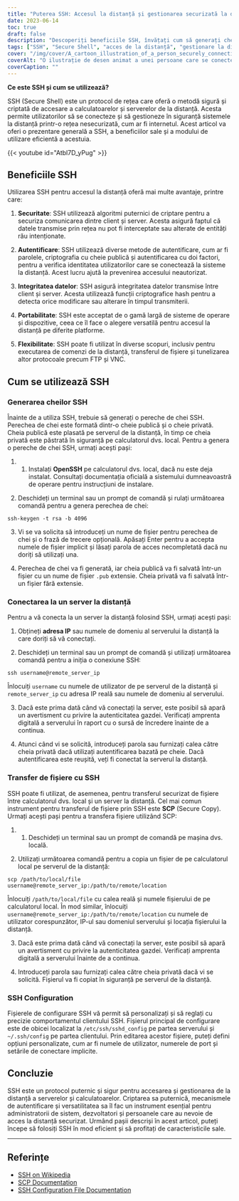 ```yaml
---
title: "Puterea SSH: Accesul la distanță și gestionarea securizată la distanță simplificate"
date: 2023-06-14
toc: true
draft: false
description: "Descoperiți beneficiile SSH, învățați cum să generați chei SSH, să vă conectați la servere la distanță, să transferați fișiere în siguranță și să personalizați configurațiile SSH."
tags: ["SSH", "Secure Shell", "acces de la distanță", "gestionare la distanță", "criptare", "autentificare", "integritatea datelor", "portabilitate", "transfer de fișiere", "SCP", "Chei SSH", "Configurația SSH", "protocol de rețea", "executarea comenzilor de la distanță", "OpenSSH", "autentificare cu doi factori", "criptografie cu cheie publică", "Adresa IP", "nume de domeniu", "terminal", "prompt de comandă", "securitate", "administratori de sistem", "dezvoltatori", "versatilitate", "metode de autentificare", "funcții hash", "tunelare", "opțiuni personalizate"]
cover: "/img/cover/A_cartoon_illustration_of_a_person_securely_connecting.png"
coverAlt: "O ilustrație de desen animat a unei persoane care se conectează în siguranță la un server folosind SSH."
coverCaption: ""
---
```


**Ce este SSH și cum se utilizează?**

SSH (Secure Shell) este un protocol de rețea care oferă o metodă sigură și criptată de accesare a calculatoarelor și serverelor de la distanță. Acesta permite utilizatorilor să se conecteze și să gestioneze în siguranță sistemele la distanță printr-o rețea nesecurizată, cum ar fi internetul. Acest articol va oferi o prezentare generală a SSH, a beneficiilor sale și a modului de utilizare eficientă a acestuia.

{{< youtube id="Atbl7D_yPug" >}}

## Beneficiile SSH

Utilizarea SSH pentru accesul la distanță oferă mai multe avantaje, printre care:

1. **Securitate**: SSH utilizează algoritmi puternici de criptare pentru a securiza comunicarea dintre client și server. Acesta asigură faptul că datele transmise prin rețea nu pot fi interceptate sau alterate de entități rău intenționate.

2. **Autentificare**: SSH utilizează diverse metode de autentificare, cum ar fi parolele, criptografia cu cheie publică și autentificarea cu doi factori, pentru a verifica identitatea utilizatorilor care se conectează la sisteme la distanță. Acest lucru ajută la prevenirea accesului neautorizat.

3. **Integritatea datelor**: SSH asigură integritatea datelor transmise între client și server. Acesta utilizează funcții criptografice hash pentru a detecta orice modificare sau alterare în timpul transmiterii.

4. **Portabilitate**: SSH este acceptat de o gamă largă de sisteme de operare și dispozitive, ceea ce îl face o alegere versatilă pentru accesul la distanță pe diferite platforme.

5. **Flexibilitate**: SSH poate fi utilizat în diverse scopuri, inclusiv pentru executarea de comenzi de la distanță, transferul de fișiere și tunelizarea altor protocoale precum FTP și VNC.

## Cum se utilizează SSH

### Generarea cheilor SSH

Înainte de a utiliza SSH, trebuie să generați o pereche de chei SSH. Perechea de chei este formată dintr-o cheie publică și o cheie privată. Cheia publică este plasată pe serverul de la distanță, în timp ce cheia privată este păstrată în siguranță pe calculatorul dvs. local. Pentru a genera o pereche de chei SSH, urmați acești pași:

1. 1. Instalați **OpenSSH** pe calculatorul dvs. local, dacă nu este deja instalat. Consultați documentația oficială a sistemului dumneavoastră de operare pentru instrucțiuni de instalare.

2. Deschideți un terminal sau un prompt de comandă și rulați următoarea comandă pentru a genera perechea de chei:

```shell
ssh-keygen -t rsa -b 4096
```

3. Vi se va solicita să introduceți un nume de fișier pentru perechea de chei și o frază de trecere opțională. Apăsați Enter pentru a accepta numele de fișier implicit și lăsați parola de acces necompletată dacă nu doriți să utilizați una.

4. Perechea de chei va fi generată, iar cheia publică va fi salvată într-un fișier cu un nume de fișier `.pub` extensie. Cheia privată va fi salvată într-un fișier fără extensie.

### Conectarea la un server la distanță

Pentru a vă conecta la un server la distanță folosind SSH, urmați acești pași:

1. Obțineți **adresa IP** sau numele de domeniu al serverului la distanță la care doriți să vă conectați.

2. Deschideți un terminal sau un prompt de comandă și utilizați următoarea comandă pentru a iniția o conexiune SSH:

```shell
ssh username@remote_server_ip
```

Înlocuiți `username` cu numele de utilizator de pe serverul de la distanță și `remote_server_ip` cu adresa IP reală sau numele de domeniu al serverului.

3. Dacă este prima dată când vă conectați la server, este posibil să apară un avertisment cu privire la autenticitatea gazdei. Verificați amprenta digitală a serverului în raport cu o sursă de încredere înainte de a continua.

4. Atunci când vi se solicită, introduceți parola sau furnizați calea către cheia privată dacă utilizați autentificarea bazată pe cheie. Dacă autentificarea este reușită, veți fi conectat la serverul la distanță.

### Transfer de fișiere cu SSH

SSH poate fi utilizat, de asemenea, pentru transferul securizat de fișiere între calculatorul dvs. local și un server la distanță. Cel mai comun instrument pentru transferul de fișiere prin SSH este **SCP** (Secure Copy). Urmați acești pași pentru a transfera fișiere utilizând SCP:

1. 1. Deschideți un terminal sau un prompt de comandă pe mașina dvs. locală.

2. Utilizați următoarea comandă pentru a copia un fișier de pe calculatorul local pe serverul de la distanță:

```shell
scp /path/to/local/file username@remote_server_ip:/path/to/remote/location
```


Înlocuiți `/path/to/local/file` cu calea reală și numele fișierului de pe calculatorul local. În mod similar, înlocuiți `username@remote_server_ip:/path/to/remote/location` cu numele de utilizator corespunzător, IP-ul sau domeniul serverului și locația fișierului la distanță.

3. Dacă este prima dată când vă conectați la server, este posibil să apară un avertisment cu privire la autenticitatea gazdei. Verificați amprenta digitală a serverului înainte de a continua.

4. Introduceți parola sau furnizați calea către cheia privată dacă vi se solicită. Fișierul va fi copiat în siguranță pe serverul de la distanță.

### SSH Configuration

Fișierele de configurare SSH vă permit să personalizați și să reglați cu precizie comportamentul clientului SSH. Fișierul principal de configurare este de obicei localizat la `/etc/ssh/sshd_config` pe partea serverului și `~/.ssh/config` pe partea clientului. Prin editarea acestor fișiere, puteți defini opțiuni personalizate, cum ar fi numele de utilizator, numerele de port și setările de conectare implicite.

## Concluzie

SSH este un protocol puternic și sigur pentru accesarea și gestionarea de la distanță a serverelor și calculatoarelor. Criptarea sa puternică, mecanismele de autentificare și versatilitatea sa îl fac un instrument esențial pentru administratorii de sistem, dezvoltatori și persoanele care au nevoie de acces la distanță securizat. Urmând pașii descriși în acest articol, puteți începe să folosiți SSH în mod eficient și să profitați de caracteristicile sale.

______

## Referințe

- [SSH on Wikipedia](https://en.wikipedia.org/wiki/Secure_Shell)
- [SCP Documentation](https://man.openbsd.org/scp)
- [SSH Configuration File Documentation](https://man.openbsd.org/sshd_config)
